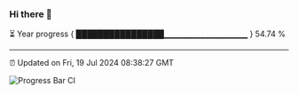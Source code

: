 ### Hi there 👋

⏳ Year progress { ████████████████▁▁▁▁▁▁▁▁▁▁▁▁▁▁ } 54.74 %

---

⏰ Updated on Fri, 19 Jul 2024 08:38:27 GMT

![Progress Bar CI](https://github.com/IshwaranRudhara/GIT-ACTION/workflows/Progress%20Bar%20CI/badge.svg)
